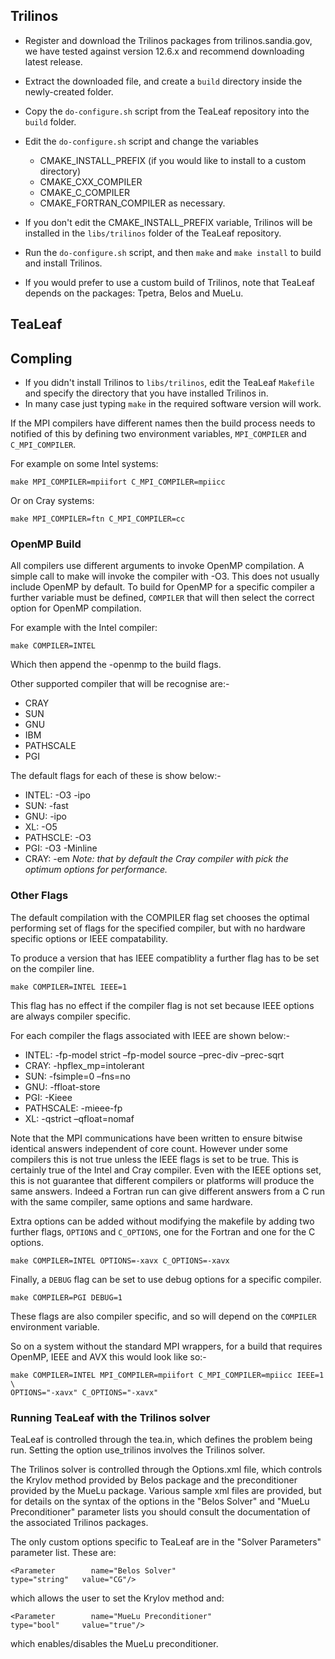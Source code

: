 ## Trilinos

- Register and download the Trilinos packages from trilinos.sandia.gov, we
have tested against version 12.6.x and recommend downloading latest release.

- Extract the downloaded file, and create a `build` directory inside the
  newly-created folder.
- Copy the `do-configure.sh` script from the TeaLeaf repository into the
  `build` folder.
- Edit the `do-configure.sh` script and change the variables
  - CMAKE_INSTALL_PREFIX (if you would like to install to a custom directory)
  - CMAKE_CXX_COMPILER
  - CMAKE_C_COMPILER
  - CMAKE_FORTRAN_COMPILER
  as necessary.
- If you don't edit the CMAKE_INSTALL_PREFIX variable, Trilinos will be
  installed in the `libs/trilinos` folder of the TeaLeaf repository.
- Run the `do-configure.sh` script, and then `make` and `make install` to build
  and install Trilinos.
- If you would prefer to use a custom build of Trilinos, note that TeaLeaf
  depends on the packages: Tpetra, Belos and MueLu.

## TeaLeaf

## Compling

- If you didn't install Trilinos to `libs/trilinos`, edit the TeaLeaf
  `Makefile` and specify the directory that you have installed Trilinos in.
- In many case just typing `make` in the required software version will work. 

If the MPI compilers have different names then the build process needs to 
notified of this by defining two environment variables, `MPI_COMPILER` and 
`C_MPI_COMPILER`. 

For example on some Intel systems:

`make MPI_COMPILER=mpiifort C_MPI_COMPILER=mpiicc`

Or on Cray systems:

`make MPI_COMPILER=ftn C_MPI_COMPILER=cc`

### OpenMP Build

All compilers use different arguments to invoke OpenMP compilation. A simple 
call to make will invoke the compiler with -O3. This does not usually include 
OpenMP by default. To build for OpenMP for a specific compiler a further 
variable must be defined, `COMPILER` that will then select the correct option 
for OpenMP compilation. 

For example with the Intel compiler:

`make COMPILER=INTEL`

Which then append the -openmp to the build flags.

Other supported compiler that will be recognise are:-

* CRAY
* SUN
* GNU
* IBM
* PATHSCALE
* PGI

The default flags for each of these is show below:-

* INTEL: -O3 -ipo
* SUN: -fast
* GNU: -ipo
* XL: -O5
* PATHSCLE: -O3
* PGI: -O3 -Minline
* CRAY: -em  _Note: that by default the Cray compiler with pick the optimum 
options for performance._

### Other Flags

The default compilation with the COMPILER flag set chooses the optimal 
performing set of flags for the specified compiler, but with no hardware 
specific options or IEEE compatability.

To produce a version that has IEEE compatiblity a further flag has to be set on 
the compiler line.

`make COMPILER=INTEL IEEE=1`

This flag has no effect if the compiler flag is not set because IEEE options 
are always compiler specific.

For each compiler the flags associated with IEEE are shown below:-

* INTEL: -fp-model strict –fp-model source –prec-div –prec-sqrt
* CRAY: -hpflex_mp=intolerant
* SUN: -fsimple=0 –fns=no
* GNU: -ffloat-store
* PGI: -Kieee
* PATHSCALE: -mieee-fp
* XL: -qstrict –qfloat=nomaf

Note that the MPI communications have been written to ensure bitwise identical 
answers independent of core count. However under some compilers this is not 
true unless the IEEE flags is set to be true. This is certainly true of the 
Intel and Cray compiler. Even with the IEEE options set, this is not guarantee 
that different compilers or platforms will produce the same answers. Indeed a 
Fortran run can give different answers from a C run with the same compiler, 
same options and same hardware.

Extra options can be added without modifying the makefile by adding two further 
flags, `OPTIONS` and `C_OPTIONS`, one for the Fortran and one for the C options.

`make COMPILER=INTEL OPTIONS=-xavx C_OPTIONS=-xavx`

Finally, a `DEBUG` flag can be set to use debug options for a specific compiler.

`make COMPILER=PGI DEBUG=1`

These flags are also compiler specific, and so will depend on the `COMPILER` 
environment variable.

So on a system without the standard MPI wrappers, for a build that requires 
OpenMP, IEEE and AVX this would look like so:-

```
make COMPILER=INTEL MPI_COMPILER=mpiifort C_MPI_COMPILER=mpiicc IEEE=1 \
OPTIONS="-xavx" C_OPTIONS="-xavx"
```

### Running TeaLeaf with the Trilinos solver

TeaLeaf is controlled through the tea.in, which defines the problem being run.
Setting the option use_trilinos involves the Trilinos solver.

The Trilinos solver is controlled through the Options.xml file, which controls
the Krylov method provided by Belos package and the preconditioner provided by
the MueLu package. Various sample xml files are provided, but for details on the
syntax of the options in the "Belos Solver" and "MueLu Preconditioner" parameter
lists you should consult the documentation of the associated Trilinos packages.

The only custom options specific to TeaLeaf are in the "Solver Parameters" parameter
list. These are:
```
<Parameter        name="Belos Solver"                         type="string"   value="CG"/>
```
which allows the user to set the Krylov method and:
```
<Parameter        name="MueLu Preconditioner"                 type="bool"     value="true"/>
```
which enables/disables the MueLu preconditioner.
